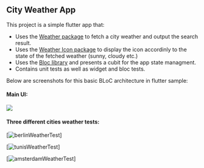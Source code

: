 ## City Weather App

This project is a simple flutter app that:

- Uses the [Weather package](https://pub.dev/packages/weather) to fetch a city weather and output the search result.
- Uses the [Weather Icon package](https://pub.dev/packages/weather_icons) to display the icon accordinly to the state of the fetched weather (sunny, cloudy etc.)
- Uses the [Bloc library](https://bloclibrary.dev) and presents a cubit for the app state managment.
- Contains unit tests as well as widget and bloc tests.

 Below are screenshots for this basic BLoC architecture in flutter sample: 
#### Main UI:
[![](https://raw.githubusercontent.com/AmalH/FibonacciTask/master/screenshots/2fagoogleAuthenticator1.png)](https://nodesource.com/products/nsolid)

#### Three different cities weather tests:
[![berlinWeatherTest](https://raw.githubusercontent.com/AmalH/FibonacciTask/master/screenshots/berlinWeatherTest.png)]

[![tunisWeatherTest](https://raw.githubusercontent.com/AmalH/FibonacciTask/master/screenshots/tunisWeatherTest.png)]

[![amsterdamWeatherTest](https://raw.githubusercontent.com/AmalH/FibonacciTask/master/screenshots/tunisWeatherTest.png)]